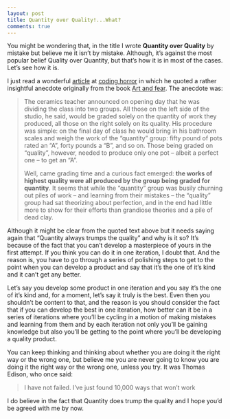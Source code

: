 ```yaml
---
layout: post
title: Quantity over Quality!...What?
comments: true
---
```


You might be wondering that, in the title I wrote **Quantity over Quality** by mistake but believe me it isn’t by mistake. Although, it’s against the most popular belief Quality over Quantity, but that’s how it is in most of the cases. Let’s see how it is.

I just read a wonderful [article](http://blog.codinghorror.com/quantity-always-trumps-quality/) at [coding horror](http://codinghorror.com/) in which he quoted a rather insightful anecdote originally from the book [Art and fear](http://www.amazon.com/dp/0961454733/?tag=codihorr-20). The anecdote was:

>The ceramics teacher announced on opening day that he was dividing the class into two groups. All those on the left side of the studio, he said, would be graded solely on the quantity of work they produced, all those on the right solely on its quality. His procedure was simple: on the final day of class he would bring in his bathroom scales and weigh the work of the “quantity” group: fifty pound of pots rated an “A”, forty pounds a “B”, and so on. Those being graded on “quality”, however, needed to produce only one pot – albeit a perfect one – to get an “A”.
>
>Well, came grading time and a curious fact emerged: **the works of highest quality were all produced by the group being graded for quantity**. It seems that while the “quantity” group was busily churning out piles of work – and learning from their mistakes – the “quality” group had sat theorizing about perfection, and in the end had little more to show for their efforts than grandiose theories and a pile of dead clay.

Although it might be clear from the quoted text above but it needs saying again that “Quantity always trumps the quality” and why is it so? It’s because of the fact that you can’t develop a masterpiece of yours in the first attempt. If you think you can do it in one iteration, I doubt that. And the reason is, you have to go through a series of polishing steps to get to the point when you can develop a product and say that it’s the one of it’s kind and it can’t get any better.

Let’s say you develop some product in one iteration and you say it’s the one of it’s kind and, for a moment, let’s say it truly is the best. Even then you shouldn’t be content to that, and the reason is you should consider the fact that if you can develop the best in one iteration, how better can it be in a series of iterations where you’ll be cycling in a motion of making mistakes and learning from them and by each iteration not only you’ll be gaining knowledge but also you’ll be getting to the point where you’ll be developing a quality product.

You can keep thinking and thinking about whether you are doing it the right way or the wrong one, but believe me you are never going to know you are doing it the right way or the wrong one, unless you try. It was Thomas Edison, who once said:

>I have not failed. I’ve just found 10,000 ways that won’t work

I do believe in the fact that Quantity does trump the quality and I hope you’d be agreed with me by now.